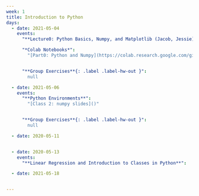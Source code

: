 ```yaml
---
week: 1
title: Introduction to Python
days:
  - date: 2021-05-04
    events:
      "**Lecture0: Python Basics, Numpy, and Matplotlib (Jacob, Jessie)**":

      "*Colab Notebooks*":
        "[Part0: Python and Numpy](https://colab.research.google.com/github/Columbia-Neuropythonistas/PythonDataCourse2021/blob/main/Lecture0/Lecture0_Python%2BNumpy.ipynb),[Part1: Matplotlib](https://colab.research.google.com/github/Columbia-Neuropythonistas/PythonDataCourse2021/blob/main/Lecture0/Lecture0_Matplotlib.ipynb)"


      "**Group Exercises**{: .label .label-hw-out }":
        null

  - date: 2021-05-06
    events:
      "**Python Environments**":
        "[Class 2: numpy slides]()"


      "**Group Exercises**{: .label .label-hw-out }":
        null

  - date: 2020-05-11


  - date: 2020-05-13
    events:
      "**Linear Regression and Introduction to Classes in Python**":

  - date: 2021-05-18


---
```

